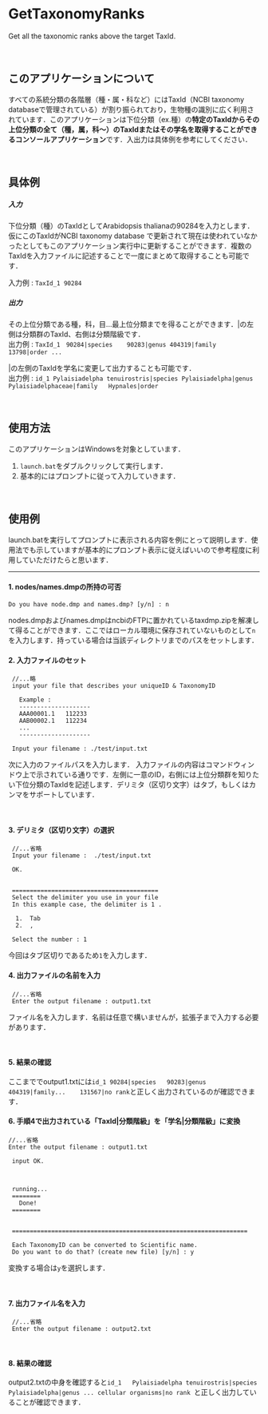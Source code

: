 # GetTaxonomyRanks
Get all the taxonomic ranks above the target TaxId.

</br>

## このアプリケーションについて

すべての系統分類の各階層（種・属・科など）にはTaxId（NCBI taxonomy databaseで管理されている）が割り振られており，生物種の識別に広く利用されています．このアプリケーションは下位分類（ex.種）の**特定のTaxIdからその上位分類の全て（種，属，科～）のTaxIdまたはその学名を取得することができるコンソールアプリケーション**です．入出力は具体例を参考にしてください．

</br>

## 具体例

##### 入力
下位分類（種）のTaxIdとしてArabidopsis thalianaの90284を入力とします．仮にこのTaxIdがNCBI taxonomy database で更新されて現在は使われていなかったとしてもこのアプリケーション実行中に更新することができます．複数のTaxIdを入力ファイルに記述することで一度にまとめて取得することも可能です．

入力例 : `TaxId_1 90284`

##### 出力
その上位分類である種，科，目...最上位分類までを得ることができます．|の左側は分類群のTaxId、右側は分類階級です．</br>
出力例 : `TaxId_1　90284|species	90283|genus	404319|family	13798|order	...`

|の左側のTaxIdを学名に変更して出力することも可能です．</br>
出力例 : `id_1	Pylaisiadelpha tenuirostris|species	Pylaisiadelpha|genus	Pylaisiadelphaceae|family	Hypnales|order`

</br>

## 使用方法

このアプリケーションはWindowsを対象としています．
1. `launch.bat`をダブルクリックして実行します．
2. 基本的にはプロンプトに従って入力していきます．

</br>

## 使用例
launch.batを実行してプロンプトに表示される内容を例にとって説明します．使用法でも示していますが基本的にプロンプト表示に従えばいいので参考程度に利用していただけたらと思います．
***

#### 1. nodes/names.dmpの所持の可否
`Do you have node.dmp and names.dmp? [y/n] : n `

nodes.dmpおよびnames.dmpはncbiのFTPに置かれているtaxdmp.zipを解凍して得ることができます．ここではローカル環境に保存されていないものとして`n`を入力します．持っている場合は当該ディレクトリまでのパスをセットします．
</br>

#### 2. 入力ファイルのセット

```
 //...略
 input your file that describes your uniqueID & TaxonomyID

   Example :
   --------------------
   AAA00001.1   112233
   AAB00002.1   112234
   ...
   --------------------

 Input your filename : ./test/input.txt
 ```

次に入力のファイルパスを入力します．
入力ファイルの内容はコマンドウィンドウ上で示されている通りです．左側に一意のID，右側には上位分類群を知りたい下位分類のTaxIdを記述します．デリミタ（区切り文字）はタブ，もしくはカンマをサポートしています．

</br>


#### 3. デリミタ（区切り文字）の選択

```
 //...省略
 Input your filename :  ./test/input.txt

 OK.


 =========================================
 Select the delimiter you use in your file
 In this example case, the delimiter is 1 .

  1.  Tab
  2.  ,

 Select the number : 1
```

今回はタブ区切りであるため`1`を入力します．

#### 4. 出力ファイルの名前を入力
```
 //...省略
 Enter the output filename : output1.txt

```
ファイル名を入力します．名前は任意で構いませんが，拡張子まで入力する必要があります．

</br>

#### 5. 結果の確認
ここまででoutput1.txtには`id_1	90284|species	90283|genus	404319|family...	131567|no rank`と正しく出力されているのが確認できます．
</br>

#### 6. 手順4で出力されている「TaxId|分類階級」を「学名|分類階級」に変換
```
//...省略
Enter the output filename : output1.txt

 input OK.



 running...
 ========
   Done!
 ========


 ==================================================================

 Each TaxonomyID can be converted to Scientific name.
 Do you want to do that? (create new file) [y/n] : y
```
変換する場合は`y`を選択します．

</br>

#### 7. 出力ファイル名を入力
```
 //...省略
 Enter the output filename : output2.txt
```

</br>

#### 8. 結果の確認

output2.txtの中身を確認すると`id_1	Pylaisiadelpha tenuirostris|species	Pylaisiadelpha|genus ... cellular organisms|no rank	`と正しく出力していることが確認できます．

